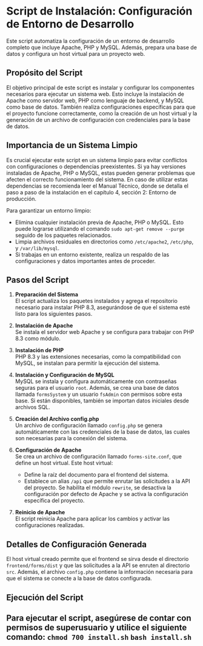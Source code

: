 # Script de Instalación: Configuración de Entorno de Desarrollo

Este script automatiza la configuración de un entorno de desarrollo completo que incluye Apache, PHP y MySQL. Además, prepara una base de datos y configura un host virtual para un proyecto web.

## Propósito del Script

El objetivo principal de este script es instalar y configurar los componentes necesarios para ejecutar un sistema web. Esto incluye la instalación de Apache como servidor web, PHP como lenguaje de backend, y MySQL como base de datos. También realiza configuraciones específicas para que el proyecto funcione correctamente, como la creación de un host virtual y la generación de un archivo de configuración con credenciales para la base de datos.

## Importancia de un Sistema Limpio

Es crucial ejecutar este script en un sistema limpio para evitar conflictos con configuraciones o dependencias preexistentes. Si ya hay versiones instaladas de Apache, PHP o MySQL, estas pueden generar problemas que afecten el correcto funcionamiento del sistema.
En caso de utilizar estas dependencias se recomienda leer el Manual Técnico, donde se detalla el paso a paso de la instalación en el capítulo 4, sección 2: Entorno de producción.

Para garantizar un entorno limpio:
- Elimina cualquier instalación previa de Apache, PHP o MySQL. Esto puede lograrse utilizando el comando `sudo apt-get remove --purge` seguido de los paquetes relacionados.
- Limpia archivos residuales en directorios como `/etc/apache2`, `/etc/php`, y `/var/lib/mysql`.
- Si trabajas en un entorno existente, realiza un respaldo de las configuraciones y datos importantes antes de proceder.

## Pasos del Script

1. **Preparación del Sistema**  
   El script actualiza los paquetes instalados y agrega el repositorio necesario para instalar PHP 8.3, asegurándose de que el sistema esté listo para los siguientes pasos.

2. **Instalación de Apache**  
   Se instala el servidor web Apache y se configura para trabajar con PHP 8.3 como módulo.

3. **Instalación de PHP**  
   PHP 8.3 y las extensiones necesarias, como la compatibilidad con MySQL, se instalan para permitir la ejecución del sistema.

4. **Instalación y Configuración de MySQL**  
   MySQL se instala y configura automáticamente con contraseñas seguras para el usuario `root`. Además, se crea una base de datos llamada `formsSystem` y un usuario `fsAdmin` con permisos sobre esta base. Si están disponibles, también se importan datos iniciales desde archivos SQL.

5. **Creación del Archivo config.php**  
   Un archivo de configuración llamado `config.php` se genera automáticamente con las credenciales de la base de datos, las cuales son necesarias para la conexión del sistema.

6. **Configuración de Apache**  
   Se crea un archivo de configuración llamado `forms-site.conf`, que define un host virtual. Este host virtual:
   - Define la raíz del documento para el frontend del sistema.
   - Establece un alias `/api` que permite enrutar las solicitudes a la API del proyecto.
   Se habilita el módulo `rewrite`, se desactiva la configuración por defecto de Apache y se activa la configuración específica del proyecto.

7. **Reinicio de Apache**  
   El script reinicia Apache para aplicar los cambios y activar las configuraciones realizadas.

## Detalles de Configuración Generada

El host virtual creado permite que el frontend se sirva desde el directorio `frontend/forms/dist` y que las solicitudes a la API se enruten al directorio `src`. Además, el archivo `config.php` contiene la información necesaria para que el sistema se conecte a la base de datos configurada.

## Ejecución del Script

Para ejecutar el script, asegúrese de contar con permisos de superusuario y utilice el siguiente comando:
`chmod 700 install.sh`
`bash install.sh`
---
